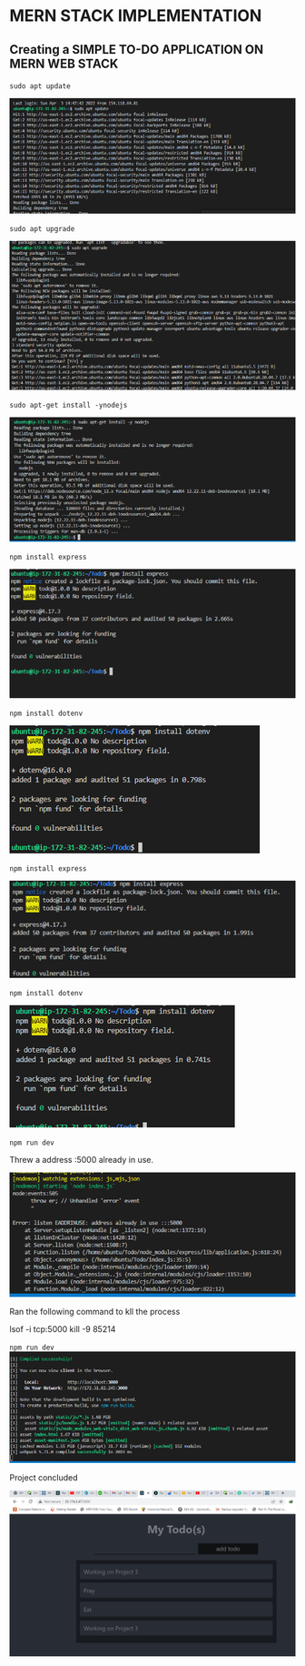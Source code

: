 # MERN STACK IMPLEMENTATION
## Creating a SIMPLE TO-DO APPLICATION ON MERN WEB STACK

`sudo apt update`

![alt text](./images/sudo-apt-update.png)

`sudo apt upgrade`

![alt text](./images/Screenshot_1.png)

`sudo apt-get install -ynodejs`

![alt text](./images/Screenshot_2.png)

`npm install express`

![alt text](./images/Screenshot_3.png)

`npm install dotenv`

![alt text](./images/Screenshot_4.png)

`npm install express`

![alt text](./images/Screenshot_9.png)

`npm install dotenv`

![alt text](./images/Screenshot_10.png)


`npm run dev`

Threw a address :5000 already in use.

![alt text](./images/Screenshot_35.png)

Ran the following command to kll the process 

lsof -i tcp:5000
kill -9 85214

`npm run dev`
![alt text](./images/Screenshot_36.png)

Project concluded

![alt text](./images/Screenshot_37.png)

